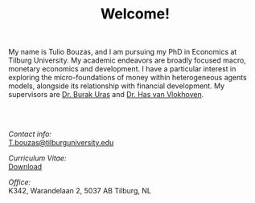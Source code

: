  <!-- HOME CONTENTS -->

<!-- Styling -->
<link rel="stylesheet" href="/style/markdown.css">
<style>
    h1 {
        color: #000;                      /* changing the color of h1 for this file */
    }
</style>

<!-- Actual text-->
<div style="text-align: center;"> <h1>Welcome!</h1> </div>

</br>

My name is Tulio Bouzas, and I am pursuing my PhD in Economics at Tilburg University. My academic endeavors are broadly focused macro, monetary economics and development. I have a particular interest in exploring the micro-foundations of money within heterogeneous agents models, alongside its relationship with financial development. My supervisors are <a href="https://sites.google.com/site/burakruras/home?authuser=0">Dr. Burak Uras</a> and
<a href="https://sites.google.com/site/hasvanvlokhoven/" >Dr. Has van Vlokhoven</a>.

<br /><br />

<p> <span> <em>Contact info:</em> </span> <br />  <a href="mailto:t.bouzas@tilburguniversity.edu">T.bouzas@tilburguniversity.edu </a> </p>
<p> <span> <em>Curriculum Vitae:</em> </span> <br /> <a href="/files/">Download</a> </p>
<p> <span> <em>Office:</em> </span> <br /> K342, Warandelaan 2, 5037 AB Tilburg, NL </p>
